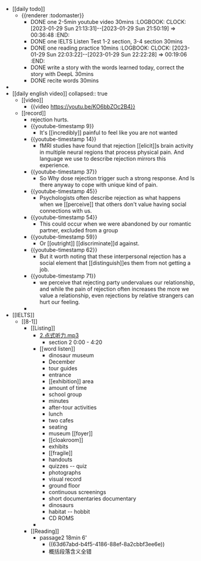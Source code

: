 - [[daily todo]]
	- {{renderer :todomaster}}
		- DONE one 2-5min youtube video 30mins
		  :LOGBOOK:
		  CLOCK: [2023-01-29 Sun 21:13:31]--[2023-01-29 Sun 21:50:19] =>  00:36:48
		  :END:
		- DONE one IELTS Listen Test 1-2 section, 3-4 section  30mins
		- DONE one reading practice 10mins
		  :LOGBOOK:
		  CLOCK: [2023-01-29 Sun 22:03:22]--[2023-01-29 Sun 22:22:28] =>  00:19:06
		  :END:
		- DONE write a story with the words learned today, correct the story with DeepL  30mins
		- DONE recite words 30mins
-
- [[daily english video]]
  collapsed:: true
	- [[video]]
		- {{video https://youtu.be/KO6bbZOc2B4}}
	- [[record]]
		- rejection hurts.
		- {{youtube-timestamp 9}}
			- It's [[incredibly]] painful to feel like you are not wanted
		- {{youtube-timestamp 14}}
			- fMRI studies have found that rejection [[elicit]]s brain activity in multiple neural regions that process physical pain. And language we use to describe rejection mirrors this experience.
		- {{youtube-timestamp 37}}
			- So Why dose rejection trigger such a strong response. And Is there anyway to cope with unique kind of pain.
		- {{youtube-timestamp 45}}
			- Psychologists often describe rejection as what happens when we [[perceive]] that others don't value having social connections with us.
		- {{youtube-timestamp 54}}
			- This could occur when we were abandoned by our romantic partner, excluded from a group
		- {{youtube-timestamp 59}}
			- Or [[outright]] [[discriminate]]d against.
		- {{youtube-timestamp 62}}
			- But it worth noting that these interpersonal rejection has a social element that [[distinguish]]es them from not getting a job.
		- {{youtube-timestamp 71}}
			- we perceive that rejecting party undervalues our relationship, and while the pain of rejection often increases the more we value a relationship, even rejections by relative strangers can hurt our feeling.
		-
- [[IELTS]]
	- [[8-1]]
		- [[Listing]]
			- [2.点式听力.mp3](../assets/2.点式听力_1675004728086_0.mp3)
				- section 2 0:00 - 4:20
			- [[word listen]]
				- dinosaur museum
				- December
				- tour guides
				- entrance
				- [[exhibition]] area
				- amount of time
				- school group
				- minutes
				- after-tour activities
				- lunch
				- two cafes
				- seating
				- museum [[foyer]]
				- [[cloakroom]]
				- exhibits
				- [[fragile]]
				- handouts
				- quizzes -- quiz
				- photographs
				- visual record
				- ground floor
				- continuous screenings
				- short documentaries documentary
				- dinosaurs
				- habitat -- hobbit
				- CD ROMS
			-
		- [[Reading]]
			- passage2 18min 6'
				- ((63d67abd-b4f5-4186-88ef-8a2cbbf3ee6e))
				- 概括段落含义全错